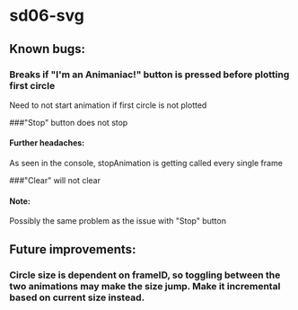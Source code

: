 # sd06-svg

## Known bugs:

### Breaks if "I'm an Animaniac!" button is pressed before plotting first circle

Need to not start animation if first circle is not plotted

###"Stop" button does not stop

#### Further headaches:

As seen in the console, stopAnimation is getting called every single frame

###"Clear" will not clear

#### Note:

Possibly the same problem as the issue with "Stop" button

## Future improvements:

### Circle size is dependent on frameID, so toggling between the two animations may make the size jump. Make it incremental based on current size instead.